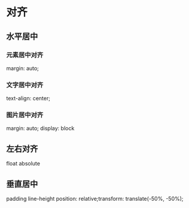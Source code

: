 # 对齐

## 水平居中

### 元素居中对齐
margin: auto;
### 文字居中对齐
text-align: center;
### 图片居中对齐
margin: auto;
display: block

## 左右对齐
float
absolute

## 垂直居中
padding
line-height
position: relative;transform: translate(-50%, -50%);
